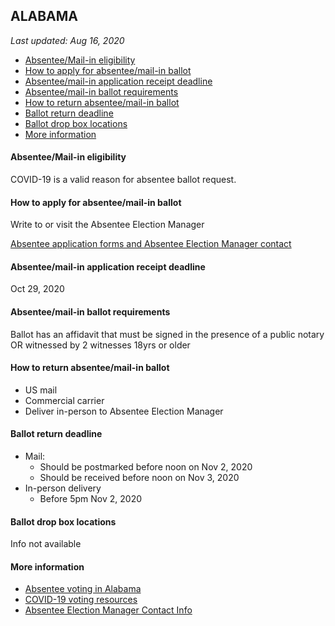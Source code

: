 ## ALABAMA

*Last updated: Aug 16, 2020*

* [Absentee/Mail-in eligibility](#absenteemail-in-eligibility)
* [How to apply for absentee/mail-in ballot](#how-to-apply-for-absenteemail-in-ballot)
* [Absentee/mail-in application receipt deadline](#absenteemail-in-application-receipt-deadline)
* [Absentee/mail-in ballot requirements](#absenteemail-in-ballot-requirements)
* [How to return absentee/mail-in ballot](#how-to-return-absenteemail-in-ballot)
* [Ballot return deadline](#ballot-return-deadline)
* [Ballot drop box locations](#ballot-drop-box-locations)
* [More information](#more-information)


#### Absentee/Mail-in eligibility 
COVID-19 is a valid reason for absentee ballot request.


#### How to apply for absentee/mail-in ballot 
Write to or visit the Absentee Election Manager

[Absentee application forms and Absentee Election Manager contact](https://www.sos.alabama.gov/alabama-votes/absentee-ballot-applications)


#### Absentee/mail-in application receipt deadline 
Oct 29, 2020 


#### Absentee/mail-in ballot requirements 
Ballot has an affidavit that must be signed in the presence of a public notary OR witnessed by 2 witnesses 18yrs or older


#### How to return absentee/mail-in ballot 
* US mail 
* Commercial carrier
* Deliver in-person to Absentee Election Manager


#### Ballot return deadline 
* Mail:
  * Should be postmarked before noon on Nov 2, 2020
  * Should be received before noon on Nov 3, 2020
* In-person delivery
  * Before 5pm Nov 2, 2020 


#### Ballot drop box locations 
Info not available


#### More information 
* [Absentee voting in Alabama](https://www.sos.alabama.gov/alabama-votes/voter/absentee-voting)
* [COVID-19 voting resources](https://www.sos.alabama.gov/covid-19-voting-resources)
* [Absentee Election Manager Contact Info](https://www.sos.alabama.gov/city-county-lookup/absentee-election-manager)
